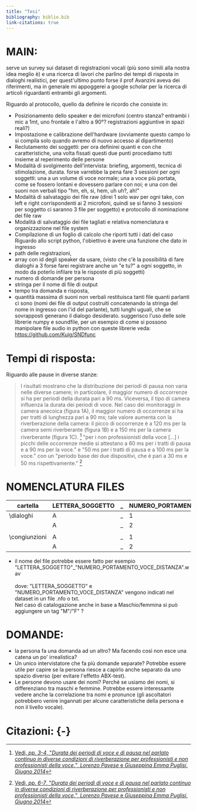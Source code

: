 ```yaml
---
title: "Tesi"
bibliography: biblio.bib
link-citations: true
---
```


MAIN:
============

serve un survey sui dataset di registrazioni vocali (più sono simili alla nostra idea meglio è) e una ricerca di lavori che parlino dei tempi di risposta in dialoghi realistici, per quest'ultimo punto forse il prof Avanzini aveva dei riferimenti, ma in generale mi appoggerei a google scholar per la ricerca di articoli riguardanti entrambi gli argomenti.

Riguardo al protocollo, quello da definire le ricordo che consiste in:
- Posizionamento dello speaker e dei microfoni (centro stanza? entrambi i mic a 1mt, uno frontale e l'altro a 90°? registrazioni aggiuntive in spazi reali?)
- Impostazione e calibrazione dell'hardware (ovviamente questo campo lo si compila solo quando avremo di nuovo accesso al dipartimento)
- Reclutamento dei soggetti: per ora definirei quanti e con che caratteristiche, una volta fissati questi due punti procediamo tutti insieme al reperimento delle persone
- Modalità di svolgimento dell'intervista: briefing, argomenti, tecnica di stimolazione, durata. forse varrebbe la pena fare 3 sessioni per ogni soggetti: una a un volume di voce normale; una a voce più portata, come se fossero lontani e dovessero parlare con noi; e una con dei suoni non verbali tipo "hm, eh, si, hem, uh uh?, ah!"
- Modalità di salvataggio dei file raw (direi 1 solo wav per ogni take, con left e right corrispondenti ai 2 microfoni, quindi se si fanno 3 sessioni per soggetto ci saranno 3 file per soggetto) e protocollo di nominazione dei file raw
- Modalità di salvataggio dei file tagliati e relativa nomenclatura e organizzazione nel file system
- Compilazione di un foglio di calcolo che riporti tutti i dati del caso
Riguardo allo script python, l'obiettivo è avere una funzione che dato in ingresso 
- path delle registrazioni, 
- array con id degli speaker da usare, (visto che c'è la possibilità di fare dialoghi a 3 forse farei registrare anche un "e tu?" a ogni soggetto, in modo da poterlo infilare tra le risposte di più soggetti)
- numero di domande per persona
- stringa per il nome di file di output
- tempo tra domanda e risposta, 
- quantità massima di suoni non verbali
restituisca tanti file quanti parlanti ci sono (nomi dei file di output costruiti concatenando la stringa del nome in ingresso con l'id del parlante), tutti lunghi uguali, che se sovrapposti generano il dialogo desiderato.
suggerisco l'uso delle sole librerie numpy e soundfile, per un esempio di come si possono manipolare file audio in python con queste librerie veda: https://github.com/Kuig/SNDfunc


Tempi di risposta:
============
Riguardo alle pause in diverse stanze:
> I risultati mostrano che la distribuzione dei periodi di pausa non varia nelle diverse camere; in particolare, il maggior numero di occorrenze si ha per periodi della durata pari a 90 ms. Viceversa, il tipo di camera influenza la durata dei periodi di voce.
Nel caso dei monitoraggi in camera anecoica (figura 1A), il maggior numero di occorrenze si ha per tratti di lunghezza pari a 90 ms; tale valore aumenta con la riverberazione della camera: il picco di occorrenze è a 120 ms per la camera semi riverberante (figura 1B) e a 150 ms per la camera riverberante (figura 1C). [^1]
> "per i non professionisti della voce [...] i picchi delle occorrenze medie si attestano a 60 ms per i tratti di pausa e a 90 ms per la voce." e "50 ms per i tratti di pausa e a 100 ms per la voce." con un "periodo base dei due dispositivi, che è pari a 30 ms e 50 ms rispettivamente." [^2]



NOMENCLATURA FILES
============

| cartella      | LETTERA_SOGGETTO | _ | NUMERO_PORTAMENTO_VOCE_DISTANZA | _ | TIPO_CONGIUNZIONE | .wav |
| ------        | ---------------- | - | ------------------------------- | - | ----------------- | ---- |
| \dialoghi     | A                | _ | 1                               |   |                   | .wav |
|               | A                | _ | 2                               |   |                   | .wav |
|               |                  |   |                                 |   |                   |      |
| \congiunzioni | A                | _ | 1                               | _ | A                 | .wav |
|               | A                | _ | 2                               | _ | B                 | .wav |

- il nome del file potrebbe essere fatto per esempio    "LETTERA_SOGGETTO"_"NUMERO_PORTAMENTO_VOCE_DISTANZA".wav   
<br> dove: "LETTERA_SOGGETTO" e "NUMERO_PORTAMENTO_VOCE_DISTANZA" vengono indicati nel dataset in un file .nfo o txt. 
<br> Nel caso di catalogazione anche in base a Maschio/femmina si può aggiungere un tag "M"/"F" ?


DOMANDE:
============
- la persona fa una domanda ad un altro? Ma facendo così non esce una catena un po' irrealistica?
- Un unico intervistatore che fa più domande separate? Potrebbe essere utile per capire se la persona riesce a capirlo anche separato da uno spazio diverso (per evitare l'effetto ABX-test).
- Le persone devono usare dei nomi? Perché se usiamo dei nomi, si differenziano tra maschi e femmine. Potrebbe essere interessante vedere anche la correlazione tra nomi e pronunce (gli ascoltatori potrebbero venire ingannati per alcune caratteristiche della persona e non il livello vocale).

<div id="refs"></div>

# Citazioni: {-}
[^1]:[Vedi, *pp. 3-4*, "*Durata dei periodi di voce e di pausa nel parlato continuo in diverse condizioni di riverberazione per professionisti e non professionisti della voce.*", *Lorenzo Pavese* e *Giuseppina Emma Puglisi*, *Giugno 2014*](DOC/aia2014_pavese_et_al.pdf)
[^2]:[Vedi, *pp. 6-7*, "*Durata dei periodi di voce e di pausa nel parlato continuo in diverse condizioni di riverberazione per professionisti e non professionisti della voce.*", *Lorenzo Pavese* e *Giuseppina Emma Puglisi*, *Giugno 2014*](DOC/aia2014_pavese_et_al.pdf)
